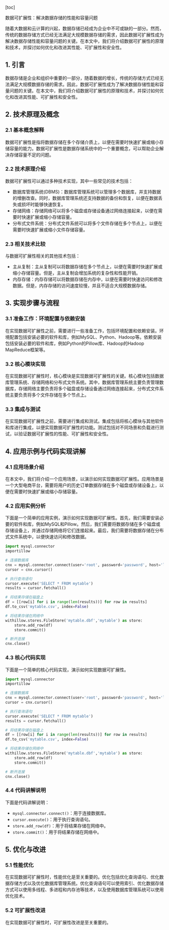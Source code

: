 
[toc]                    
                
                
数据可扩展性：解决数据存储的性能和容量问题

随着大数据和云计算的兴起，数据存储已经成为企业中不可或缺的一部分。然而，传统的数据存储方式已经无法满足大规模数据存储的需求，因此数据可扩展性成为解决数据存储性能和容量问题的关键。在本文中，我们将介绍数据可扩展性的原理和技术，并探讨如何优化和改进其性能、可扩展性和安全性。

## 1. 引言

数据存储是企业和组织中重要的一部分，随着数据的增长，传统的存储方式已经无法满足大规模数据存储的需求。因此，数据可扩展性成为了解决数据存储性能和容量问题的关键。在本文中，我们将介绍数据可扩展性的原理和技术，并探讨如何优化和改进其性能、可扩展性和安全性。

## 2. 技术原理及概念

### 2.1 基本概念解释

数据可扩展性是指将数据存储在多个存储介质上，以便在需要时快速扩展或缩小存储容量的能力。数据可扩展性是数据存储系统中的一个重要概念，可以帮助企业解决存储容量不足的问题。

### 2.2 技术原理介绍

数据可扩展性可以通过多种技术实现，其中一些常见的技术包括：

- 数据库管理系统(DBMS)：数据库管理系统可以管理多个数据库，并支持数据的增删改查。同时，数据库管理系统还支持数据的备份和恢复，以便在数据丢失或损坏时能够快速恢复。
- 存储网络：存储网络可以将多个磁盘或存储设备通过网络连接起来，以便在需要时快速扩展或缩小存储容量。
- 分布式文件系统：分布式文件系统可以将多个文件存储在多个节点上，以便在需要时快速扩展或缩小文件存储容量。

### 2.3 相关技术比较

与数据可扩展性相关的其他技术包括：

- 主从复制：主从复制可以将数据存储在多个节点上，以便在需要时快速扩展或缩小存储容量。但是，主从复制会增加系统的复杂性和性能开销。
- 内存存储：内存存储可以将数据存储在内存中，以便在需要时快速访问和修改数据。但是，内存存储的访问速度较慢，并且不适合大规模数据存储。

## 3. 实现步骤与流程

### 3.1 准备工作：环境配置与依赖安装

在实现数据可扩展性之前，需要进行一些准备工作，包括环境配置和依赖安装。环境配置包括安装必要的软件和库，例如MySQL、Python、Hadoop等。依赖安装包括安装必要的软件和库，例如Python的Pillow库、Hadoop的Hadoop MapReduce框架等。

### 3.2 核心模块实现

在实现数据可扩展性时，核心模块是实现数据可扩展性的关键。核心模块包括数据库管理系统、存储网络和分布式文件系统。其中，数据库管理系统主要负责管理数据库，存储网络主要负责将多个磁盘或存储设备通过网络连接起来，分布式文件系统主要负责将多个文件存储在多个节点上。

### 3.3 集成与测试

在实现数据可扩展性之前，需要进行集成和测试。集成包括将核心模块与其他软件和库进行集成，以便实现数据可扩展性的功能。测试包括对不同场景和负载进行测试，以验证数据可扩展性的性能、可扩展性和安全性。

## 4. 应用示例与代码实现讲解

### 4.1 应用场景介绍

在本文中，我们将介绍一个应用场景，以演示如何实现数据可扩展性。应用场景是一个大型电商平台，需要将用户的历史订单数据存储在多个磁盘或存储设备上，以便在需要时快速扩展或缩小存储容量。

### 4.2 应用实例分析

下面是一个简单的应用实例，演示如何实现数据可扩展性。首先，我们需要安装必要的软件和库，例如MySQL和Pillow。然后，我们需要将数据存储在多个磁盘或存储设备上，并通过存储网络将它们连接起来。最后，我们需要将数据存储在分布式文件系统中，以便快速访问和修改数据。

```python
import mysql.connector
importillow

# 连接数据库
cnx = mysql.connector.connect(user='root', password='password', host='localhost', database='mydb')
cursor = cnx.cursor()

# 执行查询语句
cursor.execute('SELECT * FROM mytable')
results = cursor.fetchall()

# 将结果存储在磁盘上
df = [[row[i] for i in range(len(results))] for row in results]
df.to_csv('mytable.csv', index=False)

# 将结果存储在网络中
withillow.stores.FileStore('mytable.dbf','mytable') as store:
    store.add_row(df)
    store.commit()

# 断开连接
cnx.close()
```

### 4.3 核心代码实现

下面是一个简单的核心代码实现，演示如何实现数据可扩展性。

```python
import mysql.connector
importillow

# 连接数据库
cnx = mysql.connector.connect(user='root', password='password', host='localhost', database='mydb')
cursor = cnx.cursor()

# 执行查询语句
cursor.execute('SELECT * FROM mytable')
results = cursor.fetchall()

# 将结果存储在磁盘上
df = [[row[i] for i in range(len(results))] for row in results]
df.to_csv('mytable.csv', index=False)

# 将结果存储在网络中
withillow.stores.FileStore('mytable.dbf','mytable') as store:
    store.add_row(df)
    store.commit()

# 断开连接
cnx.close()
```

### 4.4 代码讲解说明

下面是代码讲解说明：

- `mysql.connector.connect()`：用于连接数据库。
- `cursor.execute()`：用于执行查询语句。
- `store.add_row(df)`：用于将结果存储在网络中。
- `store.commit()`：用于将结果存储在网络中。

## 5. 优化与改进

### 5.1 性能优化

在实现数据可扩展性时，性能优化是至关重要的。优化包括优化查询语句、优化数据存储方式以及优化数据库管理系统。优化查询语句可以使用索引、优化数据存储方式可以使用多线程、多进程和内存池等技术，以及使用数据库管理系统可以使用优化技术。

### 5.2 可扩展性改进

在实现数据可扩展性时，可扩展性改进是至关重要的。


